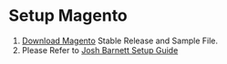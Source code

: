 # Setup Magento

1. [Download Magento][1] Stable Release and Sample File.
1. Please Refer to [Josh Barnett Setup Guide][2]


[1]: http://www.magentocommerce.com/products/downloads/magento/
[2]: https://www.digitalocean.com/community/tutorials/how-to-install-and-configure-magento-on-ubuntu-14-04
